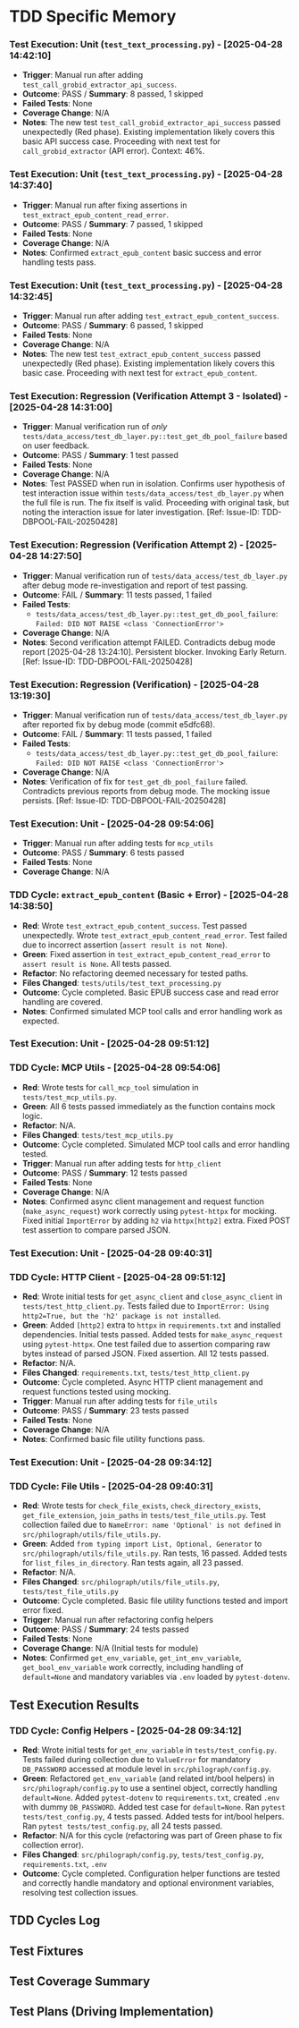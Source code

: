 # TDD Specific Memory
<!-- Entries below should be added reverse chronologically (newest first) -->

### Test Execution: Unit (`test_text_processing.py`) - [2025-04-28 14:42:10]
- **Trigger**: Manual run after adding `test_call_grobid_extractor_api_success`.
- **Outcome**: PASS / **Summary**: 8 passed, 1 skipped
- **Failed Tests**: None
- **Coverage Change**: N/A
- **Notes**: The new test `test_call_grobid_extractor_api_success` passed unexpectedly (Red phase). Existing implementation likely covers this basic API success case. Proceeding with next test for `call_grobid_extractor` (API error). Context: 46%.
### Test Execution: Unit (`test_text_processing.py`) - [2025-04-28 14:37:40]
- **Trigger**: Manual run after fixing assertions in `test_extract_epub_content_read_error`.
- **Outcome**: PASS / **Summary**: 7 passed, 1 skipped
- **Failed Tests**: None
- **Coverage Change**: N/A
- **Notes**: Confirmed `extract_epub_content` basic success and error handling tests pass.
### Test Execution: Unit (`test_text_processing.py`) - [2025-04-28 14:32:45]
- **Trigger**: Manual run after adding `test_extract_epub_content_success`.
- **Outcome**: PASS / **Summary**: 6 passed, 1 skipped
- **Failed Tests**: None
- **Coverage Change**: N/A
- **Notes**: The new test `test_extract_epub_content_success` passed unexpectedly (Red phase). Existing implementation likely covers this basic case. Proceeding with next test for `extract_epub_content`.
### Test Execution: Regression (Verification Attempt 3 - Isolated) - [2025-04-28 14:31:00]
- **Trigger**: Manual verification run of *only* `tests/data_access/test_db_layer.py::test_get_db_pool_failure` based on user feedback.
- **Outcome**: PASS / **Summary**: 1 test passed
- **Failed Tests**: None
- **Coverage Change**: N/A
- **Notes**: Test PASSED when run in isolation. Confirms user hypothesis of test interaction issue within `tests/data_access/test_db_layer.py` when the full file is run. The fix itself is valid. Proceeding with original task, but noting the interaction issue for later investigation. [Ref: Issue-ID: TDD-DBPOOL-FAIL-20250428]
### Test Execution: Regression (Verification Attempt 2) - [2025-04-28 14:27:50]
- **Trigger**: Manual verification run of `tests/data_access/test_db_layer.py` after debug mode re-investigation and report of test passing.
- **Outcome**: FAIL / **Summary**: 11 tests passed, 1 failed
- **Failed Tests**:
    - `tests/data_access/test_db_layer.py::test_get_db_pool_failure`: `Failed: DID NOT RAISE <class 'ConnectionError'>`
- **Coverage Change**: N/A
- **Notes**: Second verification attempt FAILED. Contradicts debug mode report [2025-04-28 13:24:10]. Persistent blocker. Invoking Early Return. [Ref: Issue-ID: TDD-DBPOOL-FAIL-20250428]
### Test Execution: Regression (Verification) - [2025-04-28 13:19:30]
- **Trigger**: Manual verification run of `tests/data_access/test_db_layer.py` after reported fix by debug mode (commit e5dfc68).
- **Outcome**: FAIL / **Summary**: 11 tests passed, 1 failed
- **Failed Tests**:
    - `tests/data_access/test_db_layer.py::test_get_db_pool_failure`: `Failed: DID NOT RAISE <class 'ConnectionError'>`
- **Coverage Change**: N/A
- **Notes**: Verification of fix for `test_get_db_pool_failure` failed. Contradicts previous reports from debug mode. The mocking issue persists. [Ref: Issue-ID: TDD-DBPOOL-FAIL-20250428]
### Test Execution: Unit - [2025-04-28 09:54:06]
- **Trigger**: Manual run after adding tests for `mcp_utils`
- **Outcome**: PASS / **Summary**: 6 tests passed
- **Failed Tests**: None
- **Coverage Change**: N/A
### TDD Cycle: `extract_epub_content` (Basic + Error) - [2025-04-28 14:38:50]
- **Red**: Wrote `test_extract_epub_content_success`. Test passed unexpectedly. Wrote `test_extract_epub_content_read_error`. Test failed due to incorrect assertion (`assert result is not None`).
- **Green**: Fixed assertion in `test_extract_epub_content_read_error` to `assert result is None`. All tests passed.
- **Refactor**: No refactoring deemed necessary for tested paths.
- **Files Changed**: `tests/utils/test_text_processing.py`
- **Outcome**: Cycle completed. Basic EPUB success case and read error handling are covered.
- **Notes**: Confirmed simulated MCP tool calls and error handling work as expected.
### Test Execution: Unit - [2025-04-28 09:51:12]
### TDD Cycle: MCP Utils - [2025-04-28 09:54:06]
- **Red**: Wrote tests for `call_mcp_tool` simulation in `tests/test_mcp_utils.py`.
- **Green**: All 6 tests passed immediately as the function contains mock logic.
- **Refactor**: N/A.
- **Files Changed**: `tests/test_mcp_utils.py`
- **Outcome**: Cycle completed. Simulated MCP tool calls and error handling tested.
- **Trigger**: Manual run after adding tests for `http_client`
- **Outcome**: PASS / **Summary**: 12 tests passed
- **Failed Tests**: None
- **Coverage Change**: N/A
- **Notes**: Confirmed async client management and request function (`make_async_request`) work correctly using `pytest-httpx` for mocking. Fixed initial `ImportError` by adding `h2` via `httpx[http2]` extra. Fixed POST test assertion to compare parsed JSON.
### Test Execution: Unit - [2025-04-28 09:40:31]
### TDD Cycle: HTTP Client - [2025-04-28 09:51:12]
- **Red**: Wrote initial tests for `get_async_client` and `close_async_client` in `tests/test_http_client.py`. Tests failed due to `ImportError: Using http2=True, but the 'h2' package is not installed`.
- **Green**: Added `[http2]` extra to `httpx` in `requirements.txt` and installed dependencies. Initial tests passed. Added tests for `make_async_request` using `pytest-httpx`. One test failed due to assertion comparing raw bytes instead of parsed JSON. Fixed assertion. All 12 tests passed.
- **Refactor**: N/A.
- **Files Changed**: `requirements.txt`, `tests/test_http_client.py`
- **Outcome**: Cycle completed. Async HTTP client management and request functions tested using mocking.
- **Trigger**: Manual run after adding tests for `file_utils`
- **Outcome**: PASS / **Summary**: 23 tests passed
- **Failed Tests**: None
- **Coverage Change**: N/A
- **Notes**: Confirmed basic file utility functions pass.
### Test Execution: Unit - [2025-04-28 09:34:12]
### TDD Cycle: File Utils - [2025-04-28 09:40:31]
- **Red**: Wrote tests for `check_file_exists`, `check_directory_exists`, `get_file_extension`, `join_paths` in `tests/test_file_utils.py`. Test collection failed due to `NameError: name 'Optional' is not defined` in `src/philograph/utils/file_utils.py`.
- **Green**: Added `from typing import List, Optional, Generator` to `src/philograph/utils/file_utils.py`. Ran tests, 16 passed. Added tests for `list_files_in_directory`. Ran tests again, all 23 passed.
- **Refactor**: N/A.
- **Files Changed**: `src/philograph/utils/file_utils.py`, `tests/test_file_utils.py`
- **Outcome**: Cycle completed. Basic file utility functions tested and import error fixed.
- **Trigger**: Manual run after refactoring config helpers
- **Outcome**: PASS / **Summary**: 24 tests passed
- **Failed Tests**: None
- **Coverage Change**: N/A (Initial tests for module)
- **Notes**: Confirmed `get_env_variable`, `get_int_env_variable`, `get_bool_env_variable` work correctly, including handling of `default=None` and mandatory variables via `.env` loaded by `pytest-dotenv`.
## Test Execution Results
### TDD Cycle: Config Helpers - [2025-04-28 09:34:12]
- **Red**: Wrote initial tests for `get_env_variable` in `tests/test_config.py`. Tests failed during collection due to `ValueError` for mandatory `DB_PASSWORD` accessed at module level in `src/philograph/config.py`.
- **Green**: Refactored `get_env_variable` (and related int/bool helpers) in `src/philograph/config.py` to use a sentinel object, correctly handling `default=None`. Added `pytest-dotenv` to `requirements.txt`, created `.env` with dummy `DB_PASSWORD`. Added test case for `default=None`. Ran `pytest tests/test_config.py`, 4 tests passed. Added tests for int/bool helpers. Ran `pytest tests/test_config.py`, all 24 tests passed.
- **Refactor**: N/A for this cycle (refactoring was part of Green phase to fix collection error).
- **Files Changed**: `src/philograph/config.py`, `tests/test_config.py`, `requirements.txt`, `.env`
- **Outcome**: Cycle completed. Configuration helper functions are tested and correctly handle mandatory and optional environment variables, resolving test collection issues.
<!-- Append test run summaries using the format below -->

## TDD Cycles Log
<!-- Append TDD cycle outcomes using the format below -->

## Test Fixtures
<!-- Append new fixtures using the format below -->

## Test Coverage Summary
<!-- Update coverage summary using the format below -->

## Test Plans (Driving Implementation)
<!-- Append new test plans using the format below -->